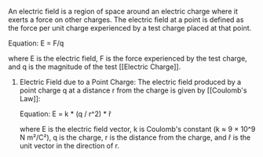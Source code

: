 An electric field is a region of space around an electric charge where it exerts a force on other charges. The electric field at a point is defined as the force per unit charge experienced by a test charge placed at that point.

Equation: E = F/q

where E is the electric field, F is the force experienced by the test charge, and q is the magnitude of the test [[Electric Charge]].

1.  Electric Field due to a Point Charge: The electric field produced by a point charge q at a distance r from the charge is given by [[Coulomb's Law]]:
    
    Equation: E = k * (q / r^2) * r̂
    
    where E is the electric field vector, k is Coulomb's constant (k ≈ 9 × 10^9 N m²/C²), q is the charge, r is the distance from the charge, and r̂ is the unit vector in the direction of r.